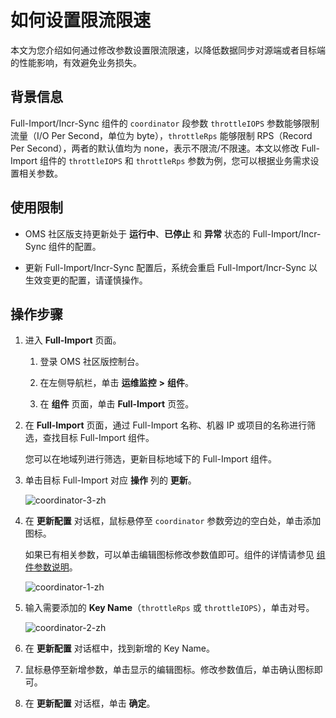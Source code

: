 # 如何设置限流限速

本文为您介绍如何通过修改参数设置限流限速，以降低数据同步对源端或者目标端的性能影响，有效避免业务损失。

## 背景信息

Full-Import/Incr-Sync 组件的 `coordinator` 段参数 `throttleIOPS` 参数能够限制流量（I/O Per Second，单位为 byte），`throttleRps` 能够限制 RPS（Record Per Second），两者的默认值均为 none，表示不限流/不限速。本文以修改 Full-Import 组件的 `throttleIOPS` 和 `throttleRps` 参数为例，您可以根据业务需求设置相关参数。

## 使用限制

* OMS 社区版支持更新处于 **运行中**、**已停止** 和 **异常** 状态的 Full-Import/Incr-Sync 组件的配置。

* 更新 Full-Import/Incr-Sync 配置后，系统会重启 Full-Import/Incr-Sync 以生效变更的配置，请谨慎操作。

## 操作步骤

1. 进入 **Full-Import** 页面。

   1. 登录 OMS 社区版控制台。

   2. 在左侧导航栏，单击 **运维监控** **\>** **组件**。

   3. 在 **组件** 页面，单击 **Full-Import** 页签。

2. 在 **Full-Import** 页面，通过 Full-Import 名称、机器 IP 或项目的名称进行筛选，查找目标 Full-Import 组件。

   您可以在地域列进行筛选，更新目标地域下的 Full-Import 组件。

3. 单击目标 Full-Import 对应 **操作** 列的 **更新**。

    ![coordinator-3-zh](https://obbusiness-private.oss-cn-shanghai.aliyuncs.com/doc/img/oms/oms-enterprise/coordinator-3-zh.png)

4. 在 **更新配置** 对话框，鼠标悬停至 `coordinator` 参数旁边的空白处，单击添加图标。

    如果已有相关参数，可以单击编辑图标修改参数值即可。组件的详情请参见 [组件参数说明](500.component-parameters/100.coordinator.md)。

    ![coordinator-1-zh](https://obbusiness-private.oss-cn-shanghai.aliyuncs.com/doc/img/oms/oms-enterprise/coordinator-1-zh.png)

5. 输入需要添加的 **Key Name**（`throttleRps` 或 `throttleIOPS`），单击对号。

    ![coordinator-2-zh](https://obbusiness-private.oss-cn-shanghai.aliyuncs.com/doc/img/oms/oms-enterprise/coordinator-2-zh.png)

6. 在 **更新配置** 对话框中，找到新增的 Key Name。

7. 鼠标悬停至新增参数，单击显示的编辑图标。修改参数值后，单击确认图标即可。

8. 在 **更新配置** 对话框，单击 **确定**。

